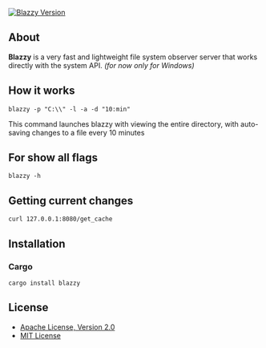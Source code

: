 [![Blazzy Version](https://img.shields.io/crates/v/blazzy?label=blazzy)](https://crates.io/crates/blazzy)


## About

**Blazzy** is a very fast and lightweight file system observer server that works directly with the system API. *(for now
only for Windows)*

## How it works

```
blazzy -p "C:\\" -l -a -d "10:min"
```

This command launches blazzy with viewing the entire directory, with auto-saving changes to a file every 10 minutes

## For show all flags

```
blazzy -h
```

## Getting current changes

```
curl 127.0.0.1:8080/get_cache
```

## Installation

### Cargo

```
cargo install blazzy
```

## License

- [Apache License, Version 2.0](LICENSE-APACHE)
- [MIT License](LICENSE-MIT)
